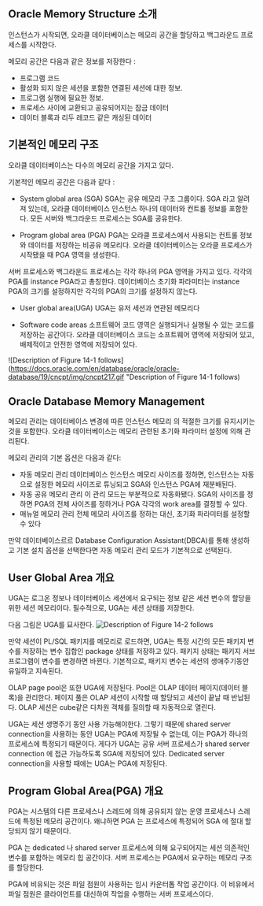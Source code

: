 ## Oracle Memory Structure 소개
인스턴스가 시작되면, 오라클 데이터베이스는 메모리 공간을 할당하고 백그라운드 프로세스를 시작한다.

메모리 공간은 다음과 같은 정보를 저장한다 :
- 프로그램 코드
- 활성화 되지 않은 세션을 포함한 연결된 세션에 대한 정보.
- 프로그램 실행에 필요한 정보.
- 프로세스 사이에 교환되고 공유되어지는 잠금 데이터
- 데이터 블록과 리두 레코드 같은 캐싱된 데이터

## 기본적인 메모리 구조
오라클 데이터베이스는 다수의 메모리 공간을 가지고 있다.

기본적인 메모리 공간은 다음과 같다 :
- System global area (SGA)
SGA는 공유 메모리 구조 그룹이다. SGA 라고 알려져 있는데, 오라클 데이터베이스 인스턴스 하나의 데이터와 컨트롤 정보를 포함한다. 모든 서버와 백그라운드 프로세스는 SGA를 공유한다. 

- Program global area (PGA)
PGA는 오라클 프로세스에서 사용되는 컨트롤 정보와 데이터를 저장하는 비공유 메모리다.
오라클 데이터베이스는 오라클 프로세스가 시작됐을 때 PGA 영역을 생성한다.

서버 프로세스와 백그라운드 프로세스는 각각 하나의 PGA 영역을 가지고 있다. 각각의 PGA를 instance PGA라고 총칭한다. 데이터베이스 초기화 파라미터는 instance PGA의 크기를 설정하지만 각각의 PGA의 크기를 설정하지 않는다.

- User global area(UGA)
UGA는 유저 세션과 연관된 메모리다

- Software code areas
소프트웨어 코드 영역은 실행되거나 실행될 수 있는 코드를 저장하는 공간이다. 오라클 데이터베이스 코드는 소프트웨어 영역에 저장되어 있고, 배제적이고 안전한 영역에 저장되어 있다.

![Description of Figure 14-1 follows](https://docs.oracle.com/en/database/oracle/oracle-database/19/cncpt/img/cncpt217.gif "Description of Figure 14-1 follows)

## Oracle Database Memory Management
메모리 관리는 데이터베이스 변경에 따른 인스턴스 메모리 의 적절한 크기를 유지시키는 것을 포함한다. 오라클 데이터베이스는 메모리 관련된 초기화 파라미터 설정에 의해 관리된다.

메모리 관리의 기본 옵션은 다음과 같다: 
- 자동 메모리 관리
데이터베이스 인스턴스 메모리 사이즈를 정하면, 인스턴스는 자동으로 설정한 메모리 사이즈로 튜닝되고 SGA와 인스턴스 PGA에 재분배된다.
- 자동 공유 메모리 관리
이 관리 모드는 부분적으로 자동화됐다. SGA의 사이즈를 정하면 PGA의 전체 사이즈를 정하거나 PGA 각각의 work area를 결정할 수 있다.
- 매뉴얼 메모리 관리
전체 메모리 사이즈를 정하는 대신, 초기화 파라미터를 설정할 수 있다

만약 데이터베이스르르 Database Configuration Assistant(DBCA)를 통해 생성하고 기본 설치 옵션을 선택한다면 자동 메모리 관리 모드가 기본적으로 선택된다.

## User Global Area 개요
UGA는 로그온 정보나 데이터베이스 세션에서 요구되는 정보 같은 세션 변수의 할당을 위한 세션 메모리이다. 필수적으로, UGA는 세션 상태를 저장한다.

다음 그림은 UGA를 묘사한다.
![Description of Figure 14-2 follows](https://docs.oracle.com/en/database/oracle/oracle-database/19/cncpt/img/cncpt222.gif "Description of Figure 14-2 follows")

만약 세션이 PL/SQL 패키지를 메모리로 로드하면, UGA는 특정 시간의 모든 패키지 변수를 저장하는 변수 집합인 package 상태를 저장하고 있다. 패키지 상태는 패키지 서브 프로그램이 변수를 변경하면 바뀐다. 기본적으로, 패키지 변수는 세션의 생애주기동안 유일하고 지속된다.

OLAP page pool은 또한 UGA에 저장된다. Pool은 OLAP 데이터 페이지(데이터 블록)을 관리한다. 페이지 풀은 OLAP 세션이 시작할 때 할당되고 세션이 끝날 때 반납된다. OLAP 세션은 cube같은 다차원 객체를 질의할 때 자동적으로 열린다.

UGA는 세션 생명주기 동안 사용 가능해야한다. 그렇기 때문에 shared server connection을 사용하는 동안 UGA는 PGA에 저장될 수 없는데, 이는 PGA가 하나의 프로세스에 특정되기 때문이다. 게다가 UGA는 공유 서버 프로세스가 shared server connection 에 접근 가능하도록 SGA에 저장되어 있다. Dedicated server connection을 사용할 때에는 UGA는 PGA에 저장된다.


## Program Global Area(PGA) 개요
PGA는 시스템의 다른 프로세스나 스레드에 의해 공유되지 않는 운영 프로세스나 스레드에 특정된 메모리 공간이다. 왜냐하면 PGA 는 프로세스에 특정되어 SGA 에 절대 할당되지 않기 때문이다.

PGA 는 dedicated 나 shared server 프로세스에 의해 요구되어지는 세션 의존적인 변수를 포함하는 메모리 힙 공간이다. 서버 프로세스는 PGA에서 요구하는 메모리 구조를 할당한다.

PGA에 비유되는 것은 파일 점원이 사용하는 임시 카운터톱 작업 공간이다. 이 비유에서 파일 점원은 클라이언트를 대신하여 작업을 수행하는 서버 프로세스이다.